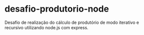 # desafio-produtorio-node
Desafio de realização do cálculo de produtório de modo iterativo e recursivo utilizando node.js com express.

